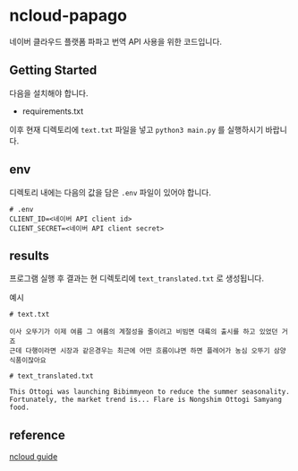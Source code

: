 # ncloud-papago

네이버 클라우드 플랫폼 파파고 번역 API 사용을 위한 코드입니다.

## Getting Started

다음을 설치해야 합니다.

- requirements.txt

이후 현재 디렉토리에 `text.txt` 파일을 넣고 `python3 main.py` 를 실행하시기 바랍니다.

## env

디렉토리 내에는 다음의 값을 담은 `.env` 파일이 있어야 합니다.

```shell
# .env
CLIENT_ID=<네이버 API client id>
CLIENT_SECRET=<네이버 API client secret>
```

## results

프로그램 실행 후 결과는 현 디렉토리에 `text_translated.txt` 로 생성됩니다.

예시

```shell
# text.txt

이사 오뚜기가 이제 여름 그 여름의 계절성을 줄이려고 비빔면 대륙의 출시를 하고 있었던 거죠
근데 다행이라면 시장과 같은경우는 최근에 어떤 흐름이냐면 하면 플레어가 농심 오뚜기 삼양 식품이잖아요
```

```shell
# text_translated.txt

This Ottogi was launching Bibimmyeon to reduce the summer seasonality.
Fortunately, the market trend is... Flare is Nongshim Ottogi Samyang food.
```

## reference

[ncloud guide](https://guide.ncloud-docs.com/docs/ko/naveropenapiv3-translation-nmt)
